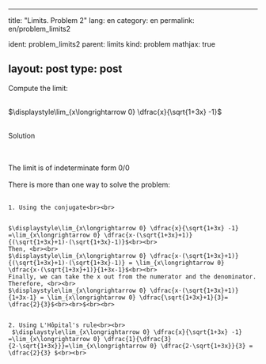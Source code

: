 ---
 title: "Limits. Problem 2"
 lang: en
 category: en
 permalink: en/problem_limits2
 
 ident: problem_limits2
 parent: limits
 kind: problem
 mathjax: true
 
 layout: post
 type: post
 ---
 
 <div>
 Compute the limit: <br><br>
 
 $\displaystyle\lim_{x\longrightarrow 0} \dfrac{x}{\sqrt{1+3x} -1}$<br><br>
 
 <div class="bcblue boxdissap">
 	Solution
 </div><br><br>
 
 <div class="dissap">

   The limit is of indeterminate form 0/0 <br><br>
    There is more than one way to solve the problem:<br><br>
    
    1. Using the conjugate<br><br>
    
    
    $\displaystyle\lim_{x\longrightarrow 0} \dfrac{x}{\sqrt{1+3x} -1} =\lim_{x\longrightarrow 0} \dfrac{x·(\sqrt{1+3x}+1)}{(\sqrt{1+3x}+1)·(\sqrt{1+3x}-1)}$<br><br>
    Then, <br><br>
    $\displaystyle\lim_{x\longrightarrow 0} \dfrac{x·(\sqrt{1+3x}+1)}{(\sqrt{1+3x}+1)·(\sqrt{1+3x}-1)} = \lim_{x\longrightarrow 0} \dfrac{x·(\sqrt{1+3x}+1)}{1+3x-1}$<br><br>
    Finally, we can take the x out from the numerator and the denominator. Therefore, <br><br>
    $\displaystyle\lim_{x\longrightarrow 0} \dfrac{x·(\sqrt{1+3x}+1)}{1+3x-1} = \lim_{x\longrightarrow 0} \dfrac{\sqrt{1+3x}+1}{3}= \dfrac{2}{3}$<br><br>$<br><br>
      
      
    2. Using L'Hôpital's rule<br><br>
     $\displaystyle\lim_{x\longrightarrow 0} \dfrac{x}{\sqrt{1+3x} -1} =\lim_{x\longrightarrow 0} \dfrac{1}{\dfrac{3}{2·\sqrt{1+3x}}}=\lim_{x\longrightarrow 0} \dfrac{2·\sqrt{1+3x}}{3} = \dfrac{2}{3} $<br><br>
 
 </div>

